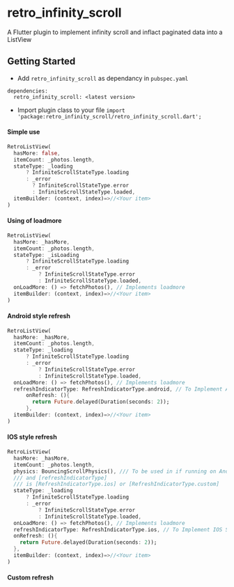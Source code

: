 # retro_infinity_scroll

A Flutter plugin to implement infinity scroll and inflact paginated data into a ListView

## Getting Started

- Add ```retro_infinity_scroll``` as dependancy in ```pubspec.yaml```
```
dependencies:
  retro_infinity_scroll: <latest version>
```

- Import plugin class to your file
```import 'package:retro_infinity_scroll/retro_infinity_scroll.dart';```

#### Simple use
```dart
RetroListView(
  hasMore: false,
  itemCount: _photos.length,
  stateType: _loading
      ? InfiniteScrollStateType.loading
      : _error
        ? InfiniteScrollStateType.error
        : InfiniteScrollStateType.loaded,
  itemBuilder: (context, index)=>//<Your item>
)
```
#### Using of loadmore
```dart
RetroListView(
  hasMore: _hasMore,
  itemCount: _photos.length,
  stateType: _isLoading
      ? InfiniteScrollStateType.loading
      : _error
          ? InfiniteScrollStateType.error
          : InfiniteScrollStateType.loaded,
  onLoadMore: () => fetchPhotos(), // Implements loadmore
  itemBuilder: (context, index)=>//<Your item>
)
```
#### Android style refresh
```dart
RetroListView(
  hasMore: _hasMore,
  itemCount: _photos.length,
  stateType: _loading
      ? InfiniteScrollStateType.loading
      : _error
          ? InfiniteScrollStateType.error
          : InfiniteScrollStateType.loaded,
  onLoadMore: () => fetchPhotos(), // Implements loadmore
  refreshIndicatorType: RefreshIndicatorType.android, // To Implement Android Refresh Indicator
      onRefresh: (){
        return Future.delayed(Duration(seconds: 2));
      },
  itemBuilder: (context, index)=>//<Your item>
)
```
#### IOS style refresh
```dart
RetroListView(
  hasMore: _hasMore,
  itemCount: _photos.length,
  physics: BouncingScrollPhysics(), /// To be used in if running on Android Devices
  /// and [refreshIndicatorType]
  /// is [RefreshIndicatorType.ios] or [RefreshIndicatorType.custom]
  stateType: _loading
      ? InfiniteScrollStateType.loading
      : _error
          ? InfiniteScrollStateType.error
          : InfiniteScrollStateType.loaded,
  onLoadMore: () => fetchPhotos(), // Implements loadmore
  refreshIndicatorType: RefreshIndicatorType.ios, // To Implement IOS Sliver refresh indicator
  onRefresh: (){
    return Future.delayed(Duration(seconds: 2));
  },
  itemBuilder: (context, index)=>//<Your item>
)
```
#### Custom refresh
```dart

```
####
